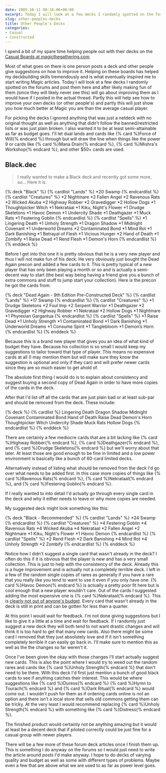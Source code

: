 ```yaml
---
date: 2005-10-11 00:16:06+00:00
excerpt: Today I will look at a few decks I randomly spotted on the forums and post them here and will go about improving them.
slug: other-peoples-decks
title: Other People's Decks
categories:
- Casual
- Constructed
---
```


I spend a bit of my spare time helping people out with their decks on the [Casual Boards at magicthegathering.com](http://boards1.wizards.com/forumdisplay.php?s=&forumid=156).

Most of what goes on there is one person posts a deck and other people give suggestions on how to improve it.  Helping on these boards has helped my deckbuilding skills tremendously and is what eventually inspired me to start writing Magic articles.  Today I will look at a few decks I randomly spotted on the forums and post them here and after likely making fun of them (since they will likely never see this) will go about improving them as I would have if I posted in the actual thread.  Partly this will help see how to improve your own decks (or other people's) and partly this will just show you how much better at Magic you are than the average casual player.
<!--more-->

For picking the decks I ignored anything that was just a netdeck with no original thought as well as anything that didn't follow the banned/restricted lists or was just plain broken.  I also wanted it to be at least semi-attainable as far as budget goes.  I'll let dual lands and cards like {% card %}Force of Will{% endcard %} through but will draw the line when things like the power 9 or cards like {% card %}Mana Drain{% endcard %}, {% card %}Mishra's Workshop{% endcard %}, and other $50+ cards are used.


## Black.dec

> I really wanted to make a Black deck and recently got some more, so... Here it is.


{% deck "Black" %}
{% cardlist "Lands" %}
*20 Swamp
{% endcardlist %}
{% cardlist "Creatures" %}
*2 Nightmare
*2 Fallen Angel
*2 Ravenous Rats
*2 Wicked Akuba
*2 Highway Robber
*2 Gravedigger
*2 Hollow Dogs
*1 Thoughtpicker Witch
*1 Nekrataal
*1 Kiku, Night's Flower
*1 Drudge Skeletons
*1 Havoc Demon
*1 Undercity Shade
*1 Deathgazer
*1 Muck Rats
*1 Festering Goblin
{% endcardlist %}
{% cardlist "Spells" %}
*1 Lingering Death
*1 Unholy Strength
*1 Dragon Shadow
*1 Midnight Covenant
*1 Underworld Dreams
*2 Contaminated Bond
*1 Mind Rot
*1 Dark Banishing
*1 Betrayal of Flesh
*1 Vicious Hunger
*2 Hand of Death
*1 Zombify
*1 Raise Dead
*1 Rend Flesh
*1 Demon's Horn
{% endcardlist %}
{% enddeck %}

Before I get into this one it is pretty obvious that he is a very new player and thus I will not make fun of his deck.  He very obviously just bought the Dead Again precon and added a few cards to it.  This is pretty typical of a new player that has only been playing a month or so and is actually a semi-decent way to start (the best way being having a friend give you a bunch of extra commons and stuff to jump start your collection).  Here is the precon he got the cards from:

{% deck "Dead Again - 9th Edition Pre-Constructed Deck" %}
{% cardlist "Lands" %}
*17 Swamp
{% endcardlist %}
{% cardlist "Creatures" %}
*1 Drudge Skeletons
*2 Foul Imp
*2 Serpent Warrior
*1 Deathgazer
*2 Gravedigger
*2 Highway Robber
*1 Nekrataal
*2 Hollow Dogs
*1 Nightmare
*1 Phyrexian Gargantua
{% endcardlist %}
{% cardlist "Spells" %}
*1 Raise Dead
*1 Unholy Strength
*1 Contaminated Bond
*1 Dark Banishing
*1 Underworld Dreams
*1 Consume Spirit
*1 Tanglebloom
*1 Demon’s Horn
{% endcardlist %}
{% enddeck %}

Because this is a brand new player that gives you an idea of what kind of budget they have.  Because his collection is so small I would keep my suggestions to tailor toward that type of player.  This means no expensive cards at all (I may mention them but will make sure they know the suggestion is optional and only if they can) and will prefer newer cards since they are so much easier to get ahold of.

The absolute first thing I would do is to explain about consistency and suggest buying a second copy of Dead Again in order to have more copies of the cards in the deck.

After that I'd list off all the cards that are just plain bad or at least sub-par and should be removed from the deck.  These include:

{% deck %}
{% cardlist %}
Lingering Death
Dragon Shadow
Midnight Covenant
Contaminated Bond
Hand of Death
Raise Dead
Demon's Horn
Thoughtpicker Witch
Undercity Shade
Muck Rats
Hollow Dogs
{% endcardlist %}
{% enddeck %}

There are certainly a few mediocre cards that are a bit lacking like {% card %}Highway Robber{% endcard %}, {% card %}Deathgazer{% endcard %}, and {% card %}Drudge Skeletons{% endcard %} but we'll worry about that later.  At least those are good enough to be fine in limited and a low power environment is basically like a bunch of 60-card limited decks.

Alternatively instead of listing what should be removed from the deck I'd go over what needs to be added first.  In this case more copies of things like {% card %}Ravenous Rats{% endcard %}, {% card %}Nekrataal{% endcard %}, and {% card %}Festering Goblin{% endcard %}.

If I really wanted to into detail I'd actually go through every single card in the deck and why it either needs to leave or why more copies are needed.

My suggested deck might look something like this:

{% deck "Black - Recommended" %}
{% cardlist "Lands" %}
*24 Swamp
{% endcardlist %}
{% cardlist "Creatures" %}
*4 Festering Goblin
*4 Ravenous Rats
*4 Wicked Akuba
*4 Nekrataal
*2 Fallen Angel
*2 Nightmare
*1 Kiku, Night's Flower
*1 Havoc Demon
{% endcardlist %}
{% cardlist "Spells" %}
*2 Rend Flesh
*2 Dark Banishing
*4 Mind Rot
*4 Unholy Strength
*2 Zombify
{% endcardlist %}
{% enddeck %}

Notice how I didn't suggest a single card that wasn't already in the deck?  I often do this if it is obvious that the player is new and has a very small collection.  This is just to help with the consistency of the deck.  Already this is a huge improvement and is actually not a completely terrible deck.  I left in a few of the random single copies of rares as generally if you have a rare that you really like you tend to want to use it even if you only have one.  {% card %}Havoc Demon{% endcard %} is actually a pretty poor fit here but is cool enough that a new player wouldn't care.  Out of the cards I suggested adding the most expensive one is {% card %}Nekrataal{% endcard %}.  This is [clearly not out of anyone's budget](http://www.cardshark.com/magic/card_detail.asp?card_id=22010).  Every card that wasn't already in the deck is still in print and can be gotten for less than a quarter.

At this point I would wait for feedback.  I'm not done giving suggestions but I like to give it a little at a time and wait for feedback.  If I randomly just suggest a new deck they will both tend to not want drastic changes and will think it is too hard to get that many new cards.  Also there might be some card I removed that they just absolutely love and if it isn't something completely terrible it can easily go back in.  I'll make sure to mention this as well as the the changes so far weren't it.

Once I've been given the okay with those changes I'll start actually suggest new cards.  This is also the point where I would try to weed out the random rares and cards like {% card %}Unholy Strength{% endcard %} that don't need to be there.  With this deck I'd first just mention a bunch of good black cards to see if anything catches their interest.  This would be where suggestions like {% card %}Duress{% endcard %} {% card %}Hymn to Tourach{% endcard %} and {% card %}Dark Ritual{% endcard %} would come out.  I wouldn't push for them as if ordering cards online is not an option and there isn't a local store that sells old commons getting them can be tricky.  At the very least I would recommend replacing {% card %}Unholy Strength{% endcard %} with something like {% card %}Distress{% endcard %}.

The finished product would certainly not be anything amazing but it would at least be a decent deck that if piloted correctly could be just fine for a casual group with newer players.

There will be a few more of these forum deck articles once I finish them up.  This is something I do anyway on the forums so I would just need to write the article around posts I'd make anyway.  I hope to do decks of varying quality and budget as well as some with different types of problems.  Maybe even a few that are above what we are used to as far as power level goes.
